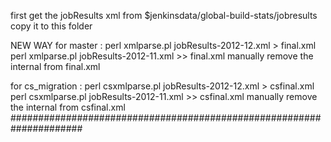 first get the jobResults xml from $jenkinsdata/global-build-stats/jobresults
copy it to this folder

NEW WAY for master :
perl xmlparse.pl jobResults-2012-12.xml > final.xml
perl xmlparse.pl jobResults-2012-11.xml >> final.xml
manually remove the internal <list> </list> from final.xml

for cs_migration :
perl csxmlparse.pl jobResults-2012-12.xml > csfinal.xml
perl csxmlparse.pl jobResults-2012-11.xml >> csfinal.xml
manually remove the internal <list> </list> from csfinal.xml
#####################################################################


